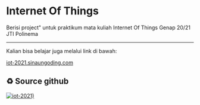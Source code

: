 # Internet Of Things

Berisi project" untuk praktikum mata kuliah Internet Of Things Genap 20/21 JTI Polinema

---

Kalian bisa belajar juga melalui link di bawah:

[iot-2021.sinaungoding.com](https://iot-2021.sinaungoding.com/)

## ♻ Source github

[![iot-2021)](https://github-readme-stats.vercel.app/api/pin?username=pag36&repo=iot-2021&title_color=fff&icon_color=fff&text_color=fff&bg_color=F34B7D)](https://github.com/pag36/iot-2021)
